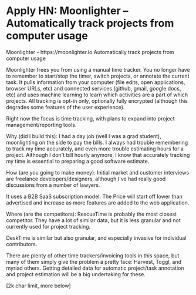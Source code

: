 # Apply HN: Moonlighter – Automatically track projects from computer usage

Moonlighter - https:&#x2F;&#x2F;moonlighter.io
Automatically track projects from computer usage<p>Moonlighter frees you from using a manual time tracker. You no longer have to remember to start&#x2F;stop the timer, switch projects, or annotate the current task. It pulls information from your computer (file edits, open applications, browser URLs, etc) and connected services (github, gmail, google docs, etc) and uses machine learning to learn which activities are a part of which projects. All tracking is opt-in only, optionally fully encrypted (although this degrades some features of the user experience).<p>Right now the focus is time tracking, with plans to expand into project management&#x2F;reporting tools.<p>Why (did I build this):
I had a day job (well I was a grad student), moonlighting on the side to pay the bills. I always had trouble remembering to track my time accurately, and even more trouble estimating hours for a project. Although I don&#x27;t bill hourly anymore, I know that accurately tracking my time is essential to preparing a good software estimate.<p>How (are you going to make money):
Initial market and customer interviews are freelance developers&#x2F;designers, although I&#x27;ve had really good discussions from a number of lawyers.<p>It uses a B2B SaaS subscription model. The Price will start off lower than advertised and increase as more features are added to the web application.<p>Where (are the competitors):
RescueTime is probably the most closest competitor. They have a lot of similar data, but it is less granular and not currently used for project tracking.<p>DeskTime is similar but also granular, and especially invasive for individual contributors.<p>There are plenty of other time trackers&#x2F;invoicing tools in this space, but many of them simply give the problem a pretty face: Harvest, Toggl, and myriad others. Getting detailed data for automatic project&#x2F;task annotation and project estimation will be a big undertaking for these.<p>[2k char limit, more below]
